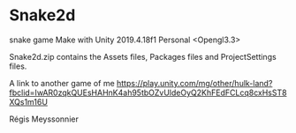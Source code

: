 # Snake2d
snake game 
Make with Unity 2019.4.18f1 Personal <Opengl3.3>

Snake2d.zip contains the Assets files, Packages files and ProjectSettings files.

A link to another game of me https://play.unity.com/mg/other/hulk-land?fbclid=IwAR0zqkQUEsHAHnK4ah95tbOZvUldeOyQ2KhFEdFCLcq8cxHsST8XQs1m16U

Régis Meyssonnier
